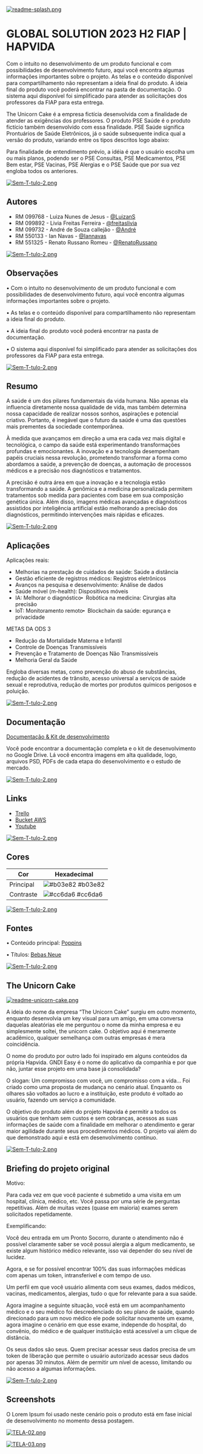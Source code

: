 [![readme-splash.png](https://i.postimg.cc/cJdw7pGh/readme-splash.png)](https://postimg.cc/SntnktsY)

# GLOBAL SOLUTION 2023 H2 FIAP | HAPVIDA

Com o intuito no desenvolvimento de um produto funcional e com possibilidades de desenvolvimento futuro, aqui você encontra algumas informações importantes sobre o projeto.
As telas e o conteúdo disponível para compartilhamento não representam a ideia final do produto.
A ideia final do produto você poderá encontrar na pasta de documentação.
O sistema aqui disponível foi simplificado para atender as solicitações dos professores da FIAP para esta entrega.

The Unicorn Cake é a empresa fictícia desenvolvida com a finalidade de atender as exigências dos professores.
O produto PSE Saúde é o produto fictício também desenvolvido com essa finalidade.
PSE Saúde significa Prontuários de Saúde Eletrônicos, já o saúde subsequente indica qual a versão do produto, variando entre os tipos descritos logo abaixo:

Para finalidade de entendimento prévio, a idéia é que o usuário escolha um ou mais planos, podendo ser o PSE Consultas, PSE Medicamentos, PSE Bem estar, PSE Vacinas, PSE Alergias e o PSE Saúde que por sua vez engloba todos os anteriores.

[![Sem-T-tulo-2.png](https://i.postimg.cc/vTcGbQg0/Sem-T-tulo-2.png)](https://postimg.cc/bSc7RfRn)
## Autores

- RM 099768 - Luiza Nunes de Jesus - [@LuizanS](https://github.com/LuizaNs)
- RM 099892 - Livia Freitas Ferreira - [@freitaslivia](https://github.com/freitaslivia)
- RM 099732 - André de Souza callejão - [@André](https://github.com/rustx-stack)
- RM 550133 - Ian Navas - [@Iannavas](https://github.com/iannavas)
- RM 551325 - Renato Russano Romeu - [@RenatoRussano](https://github.com/RenatoRussano)


[![Sem-T-tulo-2.png](https://i.postimg.cc/vTcGbQg0/Sem-T-tulo-2.png)](https://postimg.cc/bSc7RfRn)
## Observações

• Com o intuito no desenvolvimento de um produto funcional e com possibilidades de desenvolvimento futuro, aqui você encontra algumas informações importantes sobre o projeto.

• As telas e o conteúdo disponível para compartilhamento não representam a ideia final do produto.

• A ideia final do produto você poderá encontrar na pasta de documentação.

• O sistema aqui disponível foi simplificado para atender as solicitações dos professores da FIAP para esta entrega.

[![Sem-T-tulo-2.png](https://i.postimg.cc/vTcGbQg0/Sem-T-tulo-2.png)](https://postimg.cc/bSc7RfRn)
## Resumo

A saúde é um dos pilares fundamentais da vida humana. Não apenas ela influencia diretamente nossa qualidade de vida, mas também determina nossa capacidade de realizar nossos sonhos, aspirações e potencial criativo. Portanto, é inegável que o futuro da saúde é uma das questões mais prementes da sociedade contemporânea.

À medida que avançamos em direção a uma era cada vez mais digital e tecnológica, o campo da saúde está experimentando transformações profundas e emocionantes. A inovação e a tecnologia desempenham papéis cruciais nessa revolução, 
prometendo transformar a forma como abordamos a saúde, a prevenção de doenças, a automação de processos médicos e a precisão nos diagnósticos e tratamentos.

A precisão é outra área em que a inovação e a tecnologia estão transformando a saúde. A genômica e a medicina personalizada permitem tratamentos sob medida para pacientes com base em sua composição genética única. Além disso, imagens médicas avançadas e diagnósticos assistidos por inteligência artificial estão melhorando a precisão dos diagnósticos, permitindo intervenções mais rápidas e eficazes.




[![Sem-T-tulo-2.png](https://i.postimg.cc/vTcGbQg0/Sem-T-tulo-2.png)](https://postimg.cc/bSc7RfRn)
## Aplicações

Aplicações reais:

- Melhorias na prestação de cuidados de saúde: Saúde a distância
- Gestão eficiente de registros médicos: Registros eletrônicos
- Avanços na pesquisa e desenvolvimento: Análise de dados
- Saúde móvel (m-health): Dispositivos móveis
- IA: Melhorar o diagnóstico╸ Robótica na medicina: Cirurgias alta precisão
- IoT: Monitoramento remoto╸ Blockchain da saúde: egurança e privacidade

METAS DA ODS 3

- Redução da Mortalidade Materna e Infantil
- Controle de Doenças Transmissíveis
- Prevenção e Tratamento de Doenças Não Transmissíveis
- Melhoria Geral da Saúde

Engloba diversas metas, como prevenção do abuso de substâncias, redução de acidentes de trânsito, acesso universal a serviços de saúde sexual e reprodutiva, redução de mortes por produtos químicos perigosos e poluição.



[![Sem-T-tulo-2.png](https://i.postimg.cc/vTcGbQg0/Sem-T-tulo-2.png)](https://postimg.cc/bSc7RfRn)
## Documentação

[Documentação & Kit de desenvolvimento](https://drive.google.com/drive/folders/1x8Xo11MLTOZUGoWdlNRlxBoxKkgzrtL6?usp=drive_link)

Você pode encontrar a documentação completa e o kit de desenvolvimento no Google Drive.
Lá você encontra imagens em alta qualidade, logo, arquivos PSD, PDFs de cada etapa do desenvolvimento e o estudo de mercado.


[![Sem-T-tulo-2.png](https://i.postimg.cc/vTcGbQg0/Sem-T-tulo-2.png)](https://postimg.cc/bSc7RfRn)
## Links

 - [Trello](https://trello.com/b/ecWkLHYo/fiap-23)
 - [Bucket AWS](6d7b63d9a6a0c12dc4e2b660946141333c80b3d1bf2ac15c6e79c1dd3c875d50)
 - [Youtube](https://www.youtube.com/playlist?list=PLnsC4Y30EcL7LZE2QdSZdqT8Hz8Fm407c)


[![Sem-T-tulo-2.png](https://i.postimg.cc/vTcGbQg0/Sem-T-tulo-2.png)](https://postimg.cc/bSc7RfRn)
## Cores

| Cor               | Hexadecimal                                                |
| ----------------- | ---------------------------------------------------------------- |
| Principal       | ![#b03e82](https://via.placeholder.com/10/b03e82?text=+) #b03e82 |
| Contraste      | ![#cc6da6](https://via.placeholder.com/10/cc6da6?text=+) #cc6da6 |

[![Sem-T-tulo-2.png](https://i.postimg.cc/vTcGbQg0/Sem-T-tulo-2.png)](https://postimg.cc/bSc7RfRn)
## Fontes

• Conteúdo principal: [Poppins](https://fonts.google.com/specimen/Poppins)

• Títulos: [Bebas Neue](https://fonts.google.com/specimen/Bebas+Neue)


[![Sem-T-tulo-2.png](https://i.postimg.cc/vTcGbQg0/Sem-T-tulo-2.png)](https://postimg.cc/bSc7RfRn)
## The Unicorn Cake

[![readme-unicorn-cake.png](https://i.postimg.cc/43wtWWJg/readme-unicorn-cake.png)](https://postimg.cc/p9hpTYhG)

A ideia do nome da empresa “The Unicorn Cake” surgiu em outro momento, enquanto desenvolvia um key visual para um amigo, em uma conversa daquelas aleatórias ele me perguntou o nome da minha empresa e eu simplesmente soltei, the unicorn cake.
O objetivo aqui é meramente acadêmico, qualquer semelhança com outras empresas é mera coincidência.

O nome do produto por outro lado foi inspirado em alguns conteúdos da própria Hapvida. GNDI Easy é o nome do aplicativo da companhia e por que não, juntar esse projeto em uma base já consolidada?

O slogan: Um compromisso com você, um compromisso com a vida...
Foi criado como uma proposta de mudança no cenário atual. Enquanto os olhares são voltados ao lucro e a instituição, este produto é voltado ao usuário, fazendo um serviço a comunidade.

O objetivo do produto além do projeto Hapvida é permitir a todos os usuários que tenham sem custos e sem cobranças, acessos as suas informações de saúde com a finalidade em melhorar o atendimento e gerar maior agilidade durante seus procedimentos médicos.
O projeto vai além do que demonstrado aqui e está em desenvolvimento contínuo.



[![Sem-T-tulo-2.png](https://i.postimg.cc/vTcGbQg0/Sem-T-tulo-2.png)](https://postimg.cc/bSc7RfRn)
## Briefing do projeto original

Motivo:

Para cada vez em que você paciente é submetido a uma visita em um hospital, clínica, médico, etc. Você passa por uma série de perguntas repetitivas. Além de muitas vezes (quase em maioria) exames serem solicitados repetidamente.

Exemplificando:

Você deu entrada em um Pronto Socorro, durante o atendimento não é possível claramente saber se você possui alergia a algum medicamento, se existe algum histórico médico relevante, isso vai depender do seu nível de lucidez.

Agora, e se for possível encontrar 100% das suas informações médicas com apenas um token, intransferível e com tempo de uso.

Um perfil em que você usuário alimenta com seus exames, dados médicos, vacinas, medicamentos, alergias, tudo o que for relevante para a sua saúde.

Agora imagine a seguinte situação, você está em um acompanhamento médico e o seu médico foi descredenciado do seu plano de saúde, quando direcionado para um novo médico ele pode solicitar novamente um exame, agora imagine o cenário em que esse exame, independe do hospital, do convênio, do médico e de qualquer instituição está acessível a um clique de distância.

Os seus dados são seus. Quem precisar acessar seus dados precisa de um token de liberação que permite o usuário autorizado acessar seus dados por apenas 30 minutos. Além de permitir um nível de acesso, limitando ou não acesso a algumas informações.




[![Sem-T-tulo-2.png](https://i.postimg.cc/vTcGbQg0/Sem-T-tulo-2.png)](https://postimg.cc/bSc7RfRn)
## Screenshots

O Lorem Ipsum foi usado neste cenário pois o produto está em fase inicial de desenvolvimento no momento dessa postagem.

[![TELA-02.png](https://i.postimg.cc/2SZkJ8hG/TELA-02.png)](https://postimg.cc/JsRCH8TH)

[![TELA-03.png](https://i.postimg.cc/xdVfSDP2/TELA-03.png)](https://postimg.cc/VJ4QjhTG)

